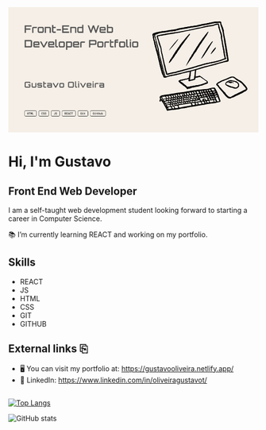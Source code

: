 ![Front End Web Developer](https://github.com/future-cs/future-cs/blob/main/github-banner.png)

# Hi, I'm Gustavo
## Front End Web Developer

I am a self-taught web development student looking forward to starting a career in Computer Science. 

📚 I’m currently learning REACT and working on my portfolio. 


## Skills

- REACT
- JS
- HTML
- CSS
- GIT
- GITHUB

## External links ⎘

 - 🖥 You can visit my portfolio at: https://gustavooliveira.netlify.app/
- 📄 LinkedIn: https://www.linkedin.com/in/oliveiragustavot/


##
[![Top Langs](https://github-readme-stats.vercel.app/api/top-langs/?username=future-cs)](https://github.com/anuraghazra/github-readme-stats)

![GitHub stats](https://github-readme-stats.vercel.app/api?username=future-cs&show_icons=true)

